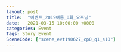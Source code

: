 ```yaml
---
layout: post
title:  "이벤트_2019여름_0화_오프닝"
date:   2021-03-15 10:00:00 +0000
categories: Event
Tags: Story Event
SceneCode: ["scene_evt190627_cp0_q1_s10"]
---
```

